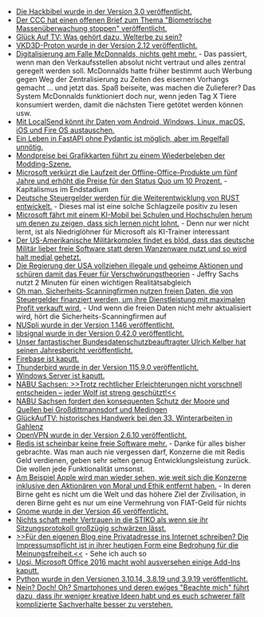 * [Die Hackbibel wurde in der Version 3.0 veröffentlicht.](https://netzpolitik.org/2024/chaos-computer-club-gemischtes-hack-als-neue-bibel/)
* [Der CCC hat einen offenen Brief zum Thema "Biometrische Massenüberwachung stoppen" veröffentlicht.](https://www.ccc.de/de/updates/2024/offener-brief-biometrische-massenuberwachung-stoppen)
* [Glück Auf TV: Was gehört dazu, Welterbe zu sein?](https://www.youtube.com/watch?v=ZstTg0unsYs)
* [VKD3D-Proton wurde in der Version 2.12 veröffentlicht.](https://www.phoronix.com/news/VKD3D-Proton-2.12)
* [Digitalisierung am Falle McDonnalds, nichts geht mehr.](https://www.borncity.com/blog/2024/03/15/mc-dononalds-weltweiter-ausfall-wegen-technischer-probleme/) - Das passiert, wenn man den Verkaufsstellen absolut nicht vertraut und alles zentral geregelt werden soll. McDonnalds hatte früher bestimmt auch Werbung gegen Weg der Zentralisierung zu Zeiten des eisernen Vorhangs gemacht ... und jetzt das. Spaß beiseite, was machen die Zulieferer? Das System McDonnalds funktioniert doch nur, wenn jeden Tag X Tiere konsumiert werden, damit die nächsten Tiere getötet werden können usw.
* [Mit LocalSend könnt ihr Daten vom Android, Windows, Linux, macOS, iOS und Fire OS austauschen.](https://localsend.org/)
* [Ein Leben in FastAPI ohne Pydantic ist möglich, aber im Regelfall unnötig.](https://improveandrepeat.com/2024/03/python-friday-218-send-data-to-fastapi/)
* [Mondpreise bei Grafikkarten führt zu einem Wiederbeleben der Modding-Szene.](http://www.3dcenter.org/news/news-des-18-maerz-2024)
* [Microsoft verkürzt die Laufzeit der Offline-Office-Produkte um fünf Jahre und erhöht die Preise für den Status Quo um 10 Prozent.](https://www.windowspro.de/news/office-ltsc-2024-ueberschaubare-neuerungen-preis-steigt-um-10-prozent-5-jahre-support/05634) - Kapitalismus im Endstadium
* [Deutsche Steuergelder werden für die Weiterentwicklung von RUST entwickelt.](https://www.phoronix.com/news/Sovereign-Tech-Fund-Rust-uutils) - Dieses mal ist eine solche Schlagzeile positiv zu lesen
* [Microsoft fährt mit einem KI-Mobil bei Schulen und Hochschulen herum um denen zu zeigen, dass sich lernen nicht lohnt.](http://blog.fefe.de/?ts=9b07bbbe) - Denn nur wer nicht lernt, ist als Niedriglöhner für Microsoft als KI-Trainer interessant
* [Der US-Amerikanische Militärkomplex findet es blöd, dass das deutsche Militär lieber freie Software statt deren Wanzenware nutzt und so wird halt medial gehetzt.](http://blog.fefe.de/?ts=9b06dc27)
* [Die Regierung der USA vollziehen illegale und geheime Aktionen und schüren damit das Feuer für Verschwörungstheorien](https://www.youtube.com/watch?v=rRBkPFPeU54) - Jeffry Sachs nutzt 2 Minuten für einen wichtigen Realitätsabgleich
* [Oh man, Sicherheits-Scanningfirmen nutzen freien Daten, die von Steuergelder finanziert werden, um ihre Dienstleistung mit maximalen Profit verkauft wird.](http://blog.fefe.de/?ts=9b0740e0) - Und wenn die freien Daten nicht mehr aktualisiert wird, hört die Sicherheits-Scanningfirmen auf
* [NUSpli wurde in der Version 1.146 veröffentlicht.](https://github.com/V10lator/NUSspli/releases/tag/v1.146)
* [libsignal wurde in der Version 0.42.0 veröffentlicht.](https://github.com/signalapp/libsignal/releases/tag/v0.42.0)
* [Unser fantastischer Bundesdatenschutzbeauftragter Ulrich Kelber hat seinen Jahresbericht veröffentlicht.](https://netzpolitik.org/2024/jahresbericht-kelber-fordert-von-der-ampel-besseren-datenschutz/)
* [Firebase ist kaputt.](https://www.borncity.com/blog/2024/03/20/falsch-konfigurierte-firebase-instanzen-legen-millionen-klartext-passwrter-offen/)
* [Thunderbird wurde in der Version 115.9.0 veröffentlicht.](https://www.borncity.com/blog/2024/03/20/thunderbird-115-9-0/)
* [Windows Server ist kaputt.](https://www.borncity.com/blog/2024/03/20/windows-server-mrz-2023-update-verursacht-lsass-memory-leak-auf-dcs/)
* [NABU Sachsen: >>Trotz rechtlicher Erleichterungen nicht vorschnell entscheiden – jeder Wolf ist streng geschützt!<<](https://sachsen.nabu.de/news/2024/34722.html)
* [NABU Sachsen fordert den konsequenten Schutz der Moore und Quellen bei Großdittmannsdorf und Medingen](https://sachsen.nabu.de/news/2024/34721.html)
* [GlückAufTV: historisches Handwerk bei den 33. Winterarbeiten in Gahlenz](https://www.youtube.com/watch?v=LMT5aFMDZ94)
* [OpenVPN wurde in der Version 2.6.10 veröffentlicht.](https://github.com/OpenVPN/openvpn/releases/tag/v2.6.10)
* [Redis ist scheinbar keine freie Software mehr.](https://lwn.net/Articles/966133/) - Danke für alles bisher gebrachte. Was man auch nie vergessen darf, Konzerne die mit Redis Geld verdienen, geben sehr selten genug Entwicklungsleistung zurück. Die wollen jede Funktionalität umsonst.
* [Am Beispiel Apple wird man wieder sehen, wie weit sich die Konzerne inklusive den Aktionären von Moral und Ethik entfernt haben.](https://www.borncity.com/blog/2024/03/21/apple-drohen-wettbewerbsverfahren-in-der-eu-und-in-den-usa/) - In deren Birne geht es nicht um die Welt und das höhere Ziel der Zivilisation, in deren Birne geht es nur um eine Vermehrung von FIAT-Geld für nichts
* [Gnome wurde in der Version 46 veröffentlicht.](https://lwn.net/Articles/966096/)
* [Nichts schaft mehr Vertrauen in die STIKO als wenn sie ihr Sitzungsprotokoll großzügig schwärzen lässt.](https://impfentscheidung.online/neue-stiko-schwaerzungen-im-protokoll/)
* [>>Für den eigenen Blog eine Privatadresse ins Internet schreiben? Die Impressumspflicht ist in ihrer heutigen Form eine Bedrohung für die Meinungsfreiheit.<<](https://netzpolitik.org/2024/bundestag-impressumspflicht-soll-auf-den-pruefstand/) - Sehe ich auch so
* [Upsi, Microsoft Office 2016 macht wohl ausversehen einige Add-Ins kaputt.](https://www.borncity.com/blog/2024/03/21/office-2016-nderung-in-office-js-macht-manche-add-ins-kaputt/)
* [Python wurde in den Versionen 3.10.14, 3.8.19 und 3.9.19 veröffentlicht.](https://lwn.net/Articles/966056/)
* [Nein? Doch! Oh? Smartphones und deren ewiges "Beachte mich" führt dazu, dass ihr weniger kreative Ideen habt und es euch schwerer fällt komplizierte Sachverhalte besser zu verstehen.](https://tuxproject.de/blog/2024/03/liegengebliebenes-vom-20-maerz-2024/)

